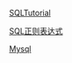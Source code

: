 [SQLTutorial](/编程语言/sql/SQLTutorial.md)

[SQL正则表达式](/编程语言/sql/SQLRegularExpression.md)

[Mysql](/编程语言/sql/mysql.md)